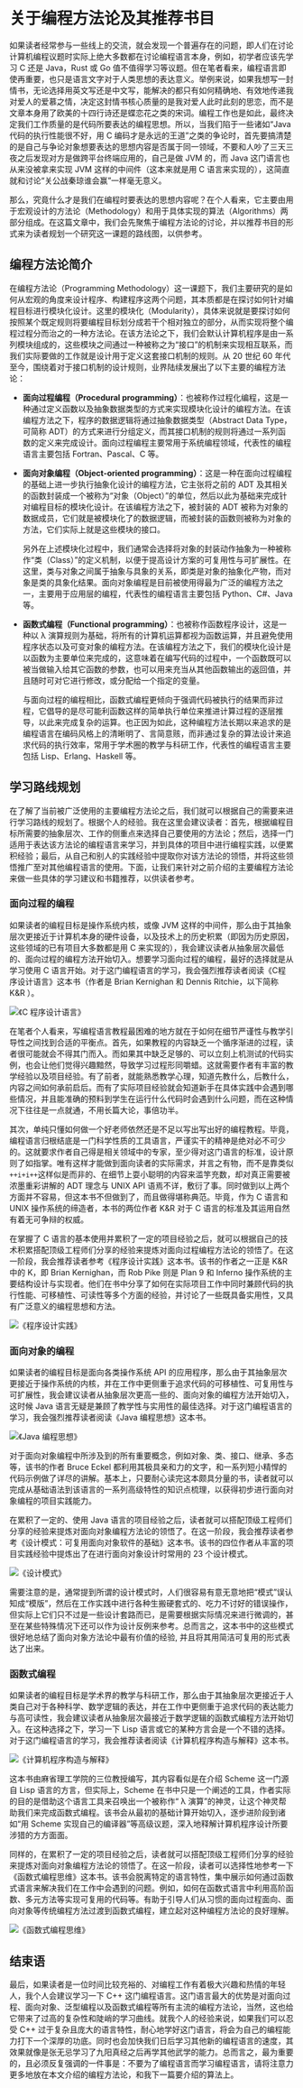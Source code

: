 # 关于编程方法论及其推荐书目

如果读者经常参与一些线上的交流，就会发现一个普遍存在的问题，即人们在讨论计算机编程议题时实际上绝大多数都在讨论编程语言本身，例如，初学者应该先学习 C 还是 Java，Rust 或 Go 值不值得学习等议题。但在笔者看来，编程语言即使再重要，也只是语言文字对于人类思想的表达意义。举例来说，如果我想写一封情书，无论选择用英文写还是中文写，能解决的都只有如何精确地、有效地传递我对爱人的爱慕之情，决定这封情书核心质量的是我对爱人此时此刻的思恋，而不是文章本身用了欧美的十四行诗还是蝶恋花之类的宋词。编程工作也是如此，最终决定我们工作质量的是代码所要表达的编程思想。所以，当我们陷于一些诸如“Java 代码的执行性能很不好，用 C 编码才是永远的王道”之类的争论时，首先要搞清楚的是自己与争论对象想要表达的思想内容是否属于同一领域，不要和人吵了三天三夜之后发现对方是做跨平台终端应用的，自己是做 JVM 的，而 Java 这门语言也从来没被拿来实现 JVM 这样的中间件（这本来就是用 C 语言来实现的），这简直就和讨论“关公战秦琼谁会赢”一样毫无意义。

那么，究竟什么才是我们在编程时要表达的思想内容呢？在个人看来，它主要由用于宏观设计的方法论（Methodology）和用于具体实现的算法（Algorithms）两部分组成。在这篇文章中，我们会先聚焦于编程方法论的讨论，并以推荐书目的形式来为读者规划一个研究这一课题的路线图，以供参考。

## 编程方法论简介

在编程方法论（Programming Methodology）这一课题下，我们主要研究的是如何从宏观的角度来设计程序、构建程序这两个问题，其本质都是在探讨如何针对编程目标进行模块化设计。这里的模块化（Modularity），具体来说就是要探讨如何按照某个既定规则将要编程目标划分成若干个相对独立的部分，从而实现将整个编程过程分而治之的一种方法论。在该方法论之下，我们会默认计算机程序是由一系列模块组成的，这些模块之间通过一种被称之为“接口”的机制来实现相互联系，而我们实际要做的工作就是设计用于定义这套接口机制的规则。从 20 世纪 60 年代至今，围绕着对于接口机制的设计规则，业界陆续发展出了以下主要的编程方法论：

- **面向过程编程（Procedural programming）**：也被称作过程化编程，这是一种通过定义函数以及抽象数据类型的方式来实现模块化设计的编程方法。在该编程方法之下，程序的数据逻辑将通过抽象数据类型（Abstract Data Type，可简称 ADT）的方式来进行分组定义，而其接口机制的规则将通过一系列函数的定义来完成设计。面向过程编程主要常用于系统编程领域，代表性的编程语言主要包括 Fortran、Pascal、C 等。

- **面向对象编程（Object-oriented programming）**：这是一种在面向过程编程的基础上进一步执行抽象化设计的编程方法，它主张将之前的 ADT 及其相关的函数封装成一个被称为“对象（Object）”的单位，然后以此为基础来完成针对编程目标的模块化设计。在该编程方法之下，被封装的 ADT 被称为对象的数据成员，它们就是被模块化了的数据逻辑，而被封装的函数则被称为对象的方法，它们实际上就是这些模块的接口。

  另外在上述模块化过程中，我们通常会选择将对象的封装动作抽象为一种被称作“类（Class）”的定义机制，以便于提高设计方案的可复用性与可扩展性。在这里，类与对象之间属于抽象与具象的关系，即类是对象的抽象化产物，而对象是类的具象化结果。面向对象编程是目前被使用得最为广泛的编程方法之一，主要用于应用层的编程，代表性的编程语言主要包括 Python、C#、Java 等。

- **函数式编程（Functional programming）**：也被称作函数程序设计，这是一种以 λ 演算规则为基础，将所有的计算机运算都视为函数运算，并且避免使用程序状态以及可变对象的编程方法。在该编程方法之下，我们的模块化设计是以函数为主要单位来完成的，这意味着在编写代码的过程中，一个函数既可以被当做输入给其它函数的参数，也可以用来充当从其他函数输出的返回值，并且随时可对它进行修改，或分配给一个指定的变量。

  与面向过程的编程相比，函数式编程更倾向于强调代码被执行的结果而非过程，它倡导的是尽可能利函数这样的简单执行单位来推进计算过程的逐层推导，以此来完成复杂的运算。也正因为如此，这种编程方法长期以来追求的是编程语言在编码风格上的清晰明了、言简意赅，而非通过复杂的算法设计来追求代码的执行效率，常用于学术圈的教学与科研工作，代表性的编程语言主要包括 Lisp、Erlang、Haskell 等。

## 学习路线规划

在了解了当前被广泛使用的主要编程方法论之后，我们就可以根据自己的需要来进行学习路线的规划了。根据个人的经验。我在这里会建议读者：首先，根据编程目标所需要的抽象层次、工作的侧重点来选择自己要使用的方法论；然后，选择一门适用于表达该方法论的编程语言来学习，并到具体的项目中进行编程实践，以便累积经验；最后，从自己和别人的实践经验中提取你对该方法论的领悟，并将这些领悟推广至对其他编程语言的使用。下面，让我们来针对之前介绍的主要编程方法论来做一些具体的学习建议和书籍推荐，以供读者参考。

### 面向过程的编程

如果读者的编程目标是操作系统内核，或像 JVM 这样的中间件，那么由于其抽象层次更接近于计算机本身的硬件设备，以及技术上的历史积累（即因为历史原因，这些领域的已有项目大多数都是用 C 来实现的），我会建议读者从抽象层次最低的、面向过程的编程方法开始切入。想要学习面向过程的编程，最好的选择就是从学习使用 C 语言开始。对于这门编程语言的学习，我会强烈推荐读者阅读《C程序设计语言》这本书（作者是 Brian Kernighan 和 Dennis Ritchie，以下简称 K&R ）。

![《C 程序设计语言》](img/1-1.jpg)

在笔者个人看来，写编程语言教程最困难的地方就在于如何在细节严谨性与教学引导性之间找到合适的平衡点。首先，如果教程的内容缺乏一个循序渐进的过程，读者很可能就会不得其门而入。而如果其中缺乏足够的、可以立刻上机测试的代码实例，也会让他们觉得兴趣黯然，导致学习过程形同嚼蜡。这就需要作者有丰富的教学经验以及项目经验。有了前者，就能熟悉教学心理，知道先教什么，后教什么，内容之间如何承前启后。而有了实际项目经验就会知道新手在具体实践中会遇到哪些情况，并且能准确的预料到学生在运行什么代码时会遇到什么问题，而在这种情况下往往是一点就通，不用长篇大论，事倍功半。

其次，单纯只懂如何做一个好老师依然还是不足以写出写出好的编程教程。毕竟，编程语言归根结底是一门科学性质的工具语言，严谨实干的精神是绝对必不可少的。这就要求作者自己得是相关领域中的专家，至少得对这门语言的标准，设计原则了如指掌。唯有这样才能做到面向读者的实际需求，并言之有物，而不是靠类似`++i+i++`这样似是而非的、在细节上耍小聪明的内容来滥竽充数，却对真正需要被浓墨重彩讲解的 ADT 理念与 UNIX API 语焉不详，敷衍了事。同时做到以上两个方面并不容易，但这本书不但做到了，而且做得堪称典范。毕竟，作为 C 语言和 UNIX 操作系统的缔造者，本书的两位作者 K&R 对于 C 语言的标准及其运用自然有着无可争辩的权威。

在掌握了 C 语言的基本使用并累积了一定的项目经验之后，就可以根据自己的技术积累搭配顶级工程师们分享的经验来提炼对面向过程编程方法论的领悟了。在这一阶段，我会推荐读者参考《程序设计实践》这本书。该书的作者之一正是 K&R 中的 K，即 Brian Kernighan，而 Rob Pike 则是 Plan 9 和 Inferno 操作系统的主要结构设计与实现者。他们在书中分享了如何在实际项目工作中同时兼顾代码的执行性能、可移植性、可读性等多个方面的经验，并讨论了一些既具备实用性，又具有广泛意义的编程思想和方法。

![《程序设计实践》](img/1-2.jpg)

### 面向对象的编程

如果读者的编程目标是面向各类操作系统 API 的应用程序，那么由于其抽象层次更接近于操作系统的内核，并在工作中更侧重于追求代码的可移植性、可复用性与可扩展性，我会建议读者从抽象层次更高一些的、面向对象的编程方法开始切入，这时候 Java 语言无疑是兼顾了教学性与实用性的最佳选择。对于这门编程语言的学习，我会强烈推荐读者阅读《Java 编程思想》这本书。

![《Java 编程思想》](img/1-3.jpg)

对于面向对象编程中所涉及到的所有重要概念，例如对象、类、接口、继承、多态等，该书的作者 Bruce Eckel 都利用其极具亲和力的文字，和一系列短小精悍的代码示例做了详尽的讲解。基本上，只要耐心读完这本颇具分量的书，读者就可以完成从基础语法到该语言的一系列高级特性的知识点梳理，以获得初步进行面向对象编程的项目实践能力。

在累积了一定的、使用 Java 语言的项目经验之后，读者就可以搭配顶级工程师们分享的经验来提炼对面向对象编程方法论的领悟了。在这一阶段，我会推荐读者参考《设计模式：可复用面向对象软件的基础》这本书。该书的四位作者从丰富的项目实践经验中提炼出了在进行面向对象设计时常用的 23 个设计模式。

![《设计模式》](img/1-4.jpg)

需要注意的是，通常提到所谓的设计模式时，人们很容易有意无意地把“模式”误认知成“模版”，然后在工作实践中进行各种生搬硬套式的、吃力不讨好的错误操作，但实际上它们只不过是一些设计套路而已，是需要根据实际情况来进行微调的，甚至在某些特殊情况下还可以作为设计反例来参考。总而言之，这本书中的这些模式很好地总结了面向对象方法论中最有价值的经验, 并且将其用简洁可复用的形式表达了出来。

### 函数式编程

如果读者的编程目标是学术界的教学与科研工作，那么由于其抽象层次更接近于人类自己对于各种科学、数学逻辑的表达，并在工作中更侧重于追求代码的表达能力与高可读性，我会建议读者从抽象层次最接近于数学逻辑的函数式编程方法开始切入。在这种选择之下，学习一下 Lisp 语言或它的某种方言会是一个不错的选择。对于这门编程语言的学习，我会推荐读者阅读《计算机程序构造与解释》这本书。

![《计算机程序构造与解释》](img/1-5.jpg)

这本书由麻省理工学院的三位教授编写，其内容看似是在介绍 Scheme 这一门源自 Lisp 语言的方言，但实际上，Scheme 在书中只是一个阐述的工具，作者实际的目的是借助这个语言工具来召唤出一个被称作“ λ 演算”的神灵，让这个神灵帮助我们来完成函数式编程。该书会从最初的基础计算开始切入，逐步进阶段到诸如“用 Scheme 实现自己的编译器”等高级议题，深入地释解计算机程序设计所要涉猎的方方面面。

同样的，在累积了一定的项目经验之后，读者就可以搭配顶级工程师们分享的经验来提炼对面向对象编程方法论的领悟了。在这一阶段，读者可以选择性地参考一下《函数式编程思维》这本书。该书会脱离特定的语言特性，集中展示如何通过函数式语言来解决我们在工作中会遇到的问题。例如，如何在函数式语言中利用高阶函数、多元方法等实现可复用的代码等。有助于引导人们从习惯的面向过程面向、面向对象等传统编程方法过渡到函数式编程，建立起对这种编程方法论的良好理解。

![《函数式编程思维》](img/1-6.jpg)

## 结束语

最后，如果读者是一位时间比较充裕的、对编程工作有着极大兴趣和热情的年轻人，我个人会建议学习一下 C++ 这门编程语言。这门语言最大的优势是对面向过程、面向对象、泛型编程以及函数式编程等所有主流的编程方法论，当然，这也给它带来了过高的复杂性和陡峭的学习曲线。就我个人的经验来说，如果我们可以忍受 C++ 过于复杂且庞大的语言特性，耐心地学好这门语言，将会为自己的编程能力打下一个深厚的功底。同时也会加快我们日后学习其他新的编程语言的速度，其效果就像是张无忌学习了九阳真经之后再学其他武学的能力。总而言之，最为重要的，且必须反复强调的一件事是：不要为了编程语言而学习编程语言，请将注意力更多地放在本文介绍的编程方法论，和我下一篇要介绍的算法上。
